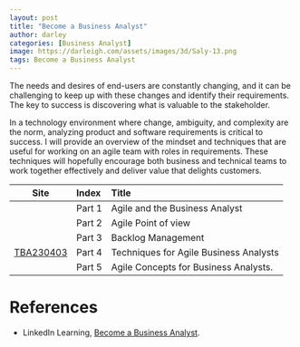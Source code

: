 ```yaml
---
layout: post
title: "Become a Business Analyst"
author: darley
categories: [Business Analyst]
image: https://darleigh.com/assets/images/3d/Saly-13.png
tags: Become a Business Analyst
---
```

The needs and desires of end-users are constantly changing, and it can be challenging to keep up with these changes and identify their requirements. The key to success is discovering what is valuable to the stakeholder.

In a technology environment where change, ambiguity, and complexity are the norm, analyzing product and software requirements is critical to success. I will provide an overview of the mindset and techniques that are useful for working on an agile team with roles in requirements. These techniques will hopefully encourage both business and technical teams to work together effectively and deliver value that delights customers.

| Site                                              | Index  | Title                                  |
| ------------------------------------------------- | :----- | :------------------------------------- |
|                                                   | Part 1 | Agile and the Business Analyst         |
|                                                   | Part 2 | Agile Point of view                    |
| ![]()                                               | Part 3 | Backlog Management                     |
| [TBA230403](/Techniques-for-Agile-Business-Analyst/) | Part 4 | Techniques for Agile Business Analysts |
|                                                   | Part 5 | Agile Concepts for Business Analysts.  |

# References

- LinkedIn Learning, [Become a Business Analyst](https://www.linkedin.com/learning/paths/become-a-business-analyst).
